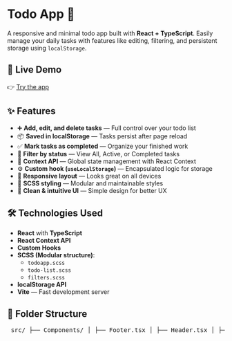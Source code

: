 # Todo App 📝

A responsive and minimal todo app built with **React + TypeScript**. Easily manage your daily tasks with features like editing, filtering, and persistent storage using `localStorage`.

## 🔗 Live Demo

👉 [Try the app](https://kovalmaria.github.io/todo-app/)

## ✨ Features

- ➕ **Add, edit, and delete tasks** — Full control over your todo list
- 📦 **Saved in localStorage** — Tasks persist after page reload
- ✅ **Mark tasks as completed** — Organize your finished work
- 🔎 **Filter by status** — View All, Active, or Completed tasks
- 🧠 **Context API** — Global state management with React Context
- ⚙️ **Custom hook (`useLocalStorage`)** — Encapsulated logic for storage
- 📱 **Responsive layout** — Looks great on all devices
- 🎨 **SCSS styling** — Modular and maintainable styles
- 🧼 **Clean & intuitive UI** — Simple design for better UX

## 🛠 Technologies Used

- **React** with **TypeScript**
- **React Context API**
- **Custom Hooks**
- **SCSS (Modular structure)**:
  - `todoapp.scss`
  - `todo-list.scss`
  - `filters.scss`
- **localStorage API**
- **Vite** — Fast development server

## 📁 Folder Structure

<pre> src/ ├── Components/ │ ├── Footer.tsx │ ├── Header.tsx │ ├── TodoItem.tsx │ └── TodoList.tsx ├── Hooks/ │ └── useLocalStorage.ts ├── styles/ │ ├── filters.scss │ ├── index.scss │ ├── todo-list.scss │ └── todoapp.scss ├── TodoContext/ │ └── TodoContext.tsx ├── types/ │ └── Todo.ts ├── App.tsx └── index.tsx </pre>
